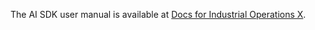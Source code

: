 <!--
SPDX-FileCopyrightText: Copyright (C) 2023 Siemens AG

SPDX-License-Identifier: MIT
-->
The AI SDK user manual is available at [Docs for Industrial Operations X](http://docs.industrial-operations-x.siemens.cloud/access?ft:title=AI%20SDK%20Operation%20Manual&Language=en-US).
